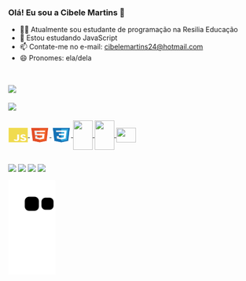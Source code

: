 ### Olá! Eu sou a Cibele Martins 👋




- 👩‍🎓 Atualmente sou estudante de programação na Resilia Educação
- 🌱 Estou estudando JavaScript
- 📫 Contate-me no e-mail: cibelemartins24@hotmail.com
- 😄 Pronomes: ela/dela


##

<br>

<div>
  <a href="https://github.com/CibeleMartins">
  <img height="180em" src="https://github-readme-stats.vercel.app/api?username=cibelemartins&show_icons=true&theme=dark&include_all_commits=true&count_private=true"/>
   <br>
   <br>
  <img height="180em" src="https://github-readme-stats.vercel.app/api/top-langs/?username=cibelemartins&layout=compact&langs_count=7&theme=dark"/>
</div>
 
 <div style="display: inline_block"><br>
  <img align="center" height="30" width="40" src="https://raw.githubusercontent.com/devicons/devicon/master/icons/javascript/javascript-plain.svg">
  <img align="center" height="30" width="40" src="https://raw.githubusercontent.com/devicons/devicon/master/icons/html5/html5-original.svg">
  <img align="center" height="30" width="40" src="https://raw.githubusercontent.com/devicons/devicon/master/icons/css3/css3-original.svg">
  <img align="center" height="60" width="40" src="https://cdn.jsdelivr.net/gh/devicons/devicon/icons/bash/bash-original.svg"/>
  <img align="center" height="60" width="40" src="https://cdn.jsdelivr.net/gh/devicons/devicon/icons/jquery/jquery-original-wordmark.svg"/>
  <img align="center" height="30" width="40"  src="https://cdn.jsdelivr.net/gh/devicons/devicon/icons/bootstrap/bootstrap-original.svg" />
</div>
  
  ##
  
  <div> 
  <a href="https://www.instagram.com/cibelemartinssss/"><img src="https://img.shields.io/badge/-Instagram-%23E4405F?style=for-the-badge&logo=instagram&logoColor=white"></a>
 <a href="https://discord.com/channels/@me/929851579136356423"><img src="https://img.shields.io/badge/Discord-7289DA?style=for-the-badge&logo=discord&logoColor=white"></a> 
  <a href="mailto:cibelemartins2445@gmail.com"><img src="https://img.shields.io/badge/-Gmail-%23333?style=for-the-badge&logo=gmail&logoColor=white"></a>
  <a href="https://www.linkedin.com/in/cibele-martins-85b910169/"><img src="https://img.shields.io/badge/-LinkedIn-%230077B5?style=for-the-badge&logo=linkedin&logoColor=white"></a> 
 
  ![Snake animation](https://github.com/cibelemartins/cibelemartins/blob/output/github-contribution-grid-snake.svg)
 
</div>

  
  
